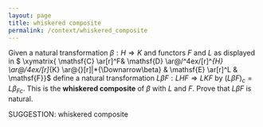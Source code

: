 ```yaml
---
layout: page
title: whiskered composite
permalink: /context/whiskered_composite
---
```

 Given a natural transformation $\beta : H \Rightarrow K$ and functors $F$ and $L$ as displayed in
$ \xymatrix{ \mathsf{C} \ar[r]^F&  \mathsf{D} \ar@/^4ex/[r]^*{H} \ar@/_4ex/[r]_*{K} \ar@{}[r]|*{\Downarrow\beta} & \mathsf{E} \ar[r]^L & \mathsf{F}}$
define a natural transformation $L\beta F : LHF \Rightarrow LKF$ by $(L \beta F)_c = L \beta_{Fc}$. This is the **whiskered composite** of $\beta$ with $L$ and $F$. Prove that $L\beta F$ is natural.


SUGGESTION: whiskered composite